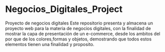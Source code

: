 # Negocios_Digitales_Project
 Proyecto de negocios digitales
Este repositorio presenta y almacena un proyecto web para la materia de negocios digitales, con la finalidad de mostrar la capa de presentación de un e-commerce, desde los ambitos del por que de los colores,formas y objetos, demostrando que todos estos elementos tienen una finalidad y proposito.
